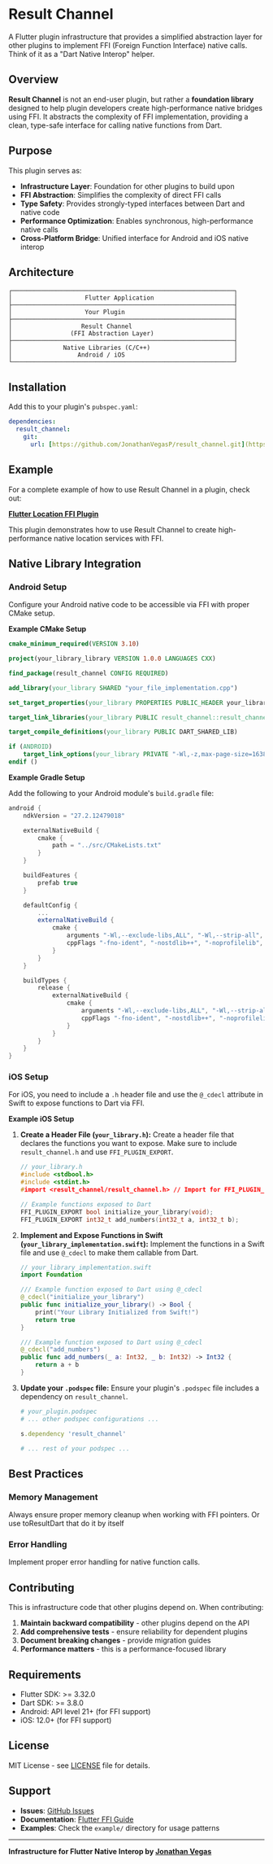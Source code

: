 # Result Channel

A Flutter plugin infrastructure that provides a simplified abstraction layer for other plugins to implement FFI (Foreign Function Interface) native calls. Think of it as a "Dart Native Interop" helper.

## Overview

**Result Channel** is not an end-user plugin, but rather a **foundation library** designed to help plugin developers create high-performance native bridges using FFI. It abstracts the complexity of FFI implementation, providing a clean, type-safe interface for calling native functions from Dart.

## Purpose

This plugin serves as:

-   **Infrastructure Layer**: Foundation for other plugins to build upon
-   **FFI Abstraction**: Simplifies the complexity of direct FFI calls
-   **Type Safety**: Provides strongly-typed interfaces between Dart and native code
-   **Performance Optimization**: Enables synchronous, high-performance native calls
-   **Cross-Platform Bridge**: Unified interface for Android and iOS native interop

## Architecture

```
┌─────────────────────────────────────────────────────────────┐
│                    Flutter Application                      │
├─────────────────────────────────────────────────────────────┤
│                    Your Plugin                              │
├─────────────────────────────────────────────────────────────┤
│                   Result Channel                            │
│                (FFI Abstraction Layer)                      │
├─────────────────────────────────────────────────────────────┤
│              Native Libraries (C/C++)                       │
│                  Android / iOS                              │
└─────────────────────────────────────────────────────────────┘
````

## Installation

Add this to your plugin's `pubspec.yaml`:

```yaml
dependencies:
  result_channel:
    git:
      url: [https://github.com/JonathanVegasP/result_channel.git](https://github.com/JonathanVegasP/result_channel.git)
````

## Example

For a complete example of how to use Result Channel in a plugin, check out:

**[Flutter Location FFI Plugin](https://github.com/JonathanVegasP/flutter_location_ffi)**

This plugin demonstrates how to use Result Channel to create high-performance native location services with FFI.

## Native Library Integration

### Android Setup

Configure your Android native code to be accessible via FFI with proper CMake setup.

**Example CMake Setup**

```cmake
cmake_minimum_required(VERSION 3.10)

project(your_library_library VERSION 1.0.0 LANGUAGES CXX)

find_package(result_channel CONFIG REQUIRED)

add_library(your_library SHARED "your_file_implementation.cpp")

set_target_properties(your_library PROPERTIES PUBLIC_HEADER your_library.h OUTPUT_NAME "your_library")

target_link_libraries(your_library PUBLIC result_channel::result_channel)

target_compile_definitions(your_library PUBLIC DART_SHARED_LIB)

if (ANDROID)
    target_link_options(your_library PRIVATE "-Wl,-z,max-page-size=16384")
endif ()
```

**Example Gradle Setup**

Add the following to your Android module's `build.gradle` file:

```gradle
android {
    ndkVersion = "27.2.12479018"

    externalNativeBuild {
        cmake {
            path = "../src/CMakeLists.txt"
        }
    }

    buildFeatures {
        prefab true
    }

    defaultConfig {
        ...
        externalNativeBuild {
            cmake {
                arguments "-Wl,--exclude-libs,ALL", "-Wl,--strip-all", "-Wl,--as-needed", "-Wl,--gc-sections", "-Wl,--relax", "-Wl,--reduce-memory-overheads", "-Wl,--build-id=none", "-DANDROID_STL=none"
                cppFlags "-fno-ident", "-nostdlib++", "-noprofilelib", "-nostdinc++", "-fPIC", "-fno-async-exceptions", "-fno-asynchronous-unwind-tables", "-fdata-sections", "-fno-exceptions", "-ffunction-sections", "-fno-plt", "-fno-rtti", "-fno-rtti-data", "-fno-semantic-interposition", "-fno-stack-clash-protection", "-fno-stack-protector", "-fno-threadsafe-statics", "-fno-unwind-tables", "-fno-use-cxa_atexit", "-fvisibility=hidden", "-fwhole-program-vtables", "-flto", "-O3"
            }
        }
    }

    buildTypes {
        release {
            externalNativeBuild {
                cmake {
                    arguments "-Wl,--exclude-libs,ALL", "-Wl,--strip-all", "-Wl,--as-needed", "-Wl,--gc-sections", "-Wl,--relax", "-Wl,--reduce-memory-overheads", "-Wl,--build-id=none", "-DANDROID_STL=none"
                    cppFlags "-fno-ident", "-nostdlib++", "-noprofilelib", "-nostdinc++", "-fPIC", "-fno-async-exceptions", "-fno-asynchronous-unwind-tables", "-fdata-sections", "-fno-exceptions", "-ffunction-sections", "-fno-plt", "-fno-rtti", "-fno-rtti-data", "-fno-semantic-interposition", "-fno-stack-clash-protection", "-fno-stack-protector", "-fno-threadsafe-statics", "-fno-unwind-tables", "-fno-use-cxa_atexit", "-fvisibility=hidden", "-fwhole-program-vtables", "-flto", "-O3", "-DNDEBUG"
                }
            }
        }
    }
}
```

### iOS Setup

For iOS, you need to include a `.h` header file and use the `@_cdecl` attribute in Swift to expose functions to Dart via FFI.

**Example iOS Setup**

1.  **Create a Header File (`your_library.h`):**
    Create a header file that declares the functions you want to expose. Make sure to include `result_channel.h` and use `FFI_PLUGIN_EXPORT`.

    ```c
    // your_library.h
    #include <stdbool.h>
    #include <stdint.h>
    #import <result_channel/result_channel.h> // Import for FFI_PLUGIN_EXPORT

    // Example functions exposed to Dart
    FFI_PLUGIN_EXPORT bool initialize_your_library(void);
    FFI_PLUGIN_EXPORT int32_t add_numbers(int32_t a, int32_t b);
    ```

2.  **Implement and Expose Functions in Swift (`your_library_implementation.swift`):**
    Implement the functions in a Swift file and use `@_cdecl` to make them callable from Dart.

    ```swift
    // your_library_implementation.swift
    import Foundation

    /// Example function exposed to Dart using @_cdecl
    @_cdecl("initialize_your_library")
    public func initialize_your_library() -> Bool {
        print("Your Library Initialized from Swift!")
        return true
    }

    /// Example function exposed to Dart using @_cdecl
    @_cdecl("add_numbers")
    public func add_numbers(_ a: Int32, _ b: Int32) -> Int32 {
        return a + b
    }
    ```

3.  **Update your `.podspec` file:**
    Ensure your plugin's `.podspec` file includes a dependency on `result_channel`.

    ```ruby
    # your_plugin.podspec
    # ... other podspec configurations ...

    s.dependency 'result_channel'

    # ... rest of your podspec ...
    ```

## Best Practices

### Memory Management

Always ensure proper memory cleanup when working with FFI pointers. Or use toResultDart that do it by itself

### Error Handling

Implement proper error handling for native function calls.

## Contributing

This is infrastructure code that other plugins depend on. When contributing:

1.  **Maintain backward compatibility** - other plugins depend on the API
2.  **Add comprehensive tests** - ensure reliability for dependent plugins
3.  **Document breaking changes** - provide migration guides
4.  **Performance matters** - this is a performance-focused library

## Requirements

  - Flutter SDK: \>= 3.32.0
  - Dart SDK: \>= 3.8.0
  - Android: API level 21+ (for FFI support)
  - iOS: 12.0+ (for FFI support)

## License

MIT License - see [LICENSE](https://www.google.com/search?q=LICENSE) file for details.

## Support

  - **Issues**: [GitHub Issues](https://github.com/JonathanVegasP/result_channel/issues)
  - **Documentation**: [Flutter FFI Guide](https://docs.flutter.dev/platform-integration/c-interop)
  - **Examples**: Check the `example/` directory for usage patterns

-----

**Infrastructure for Flutter Native Interop by [Jonathan Vegas](https://github.com/JonathanVegasP)**
